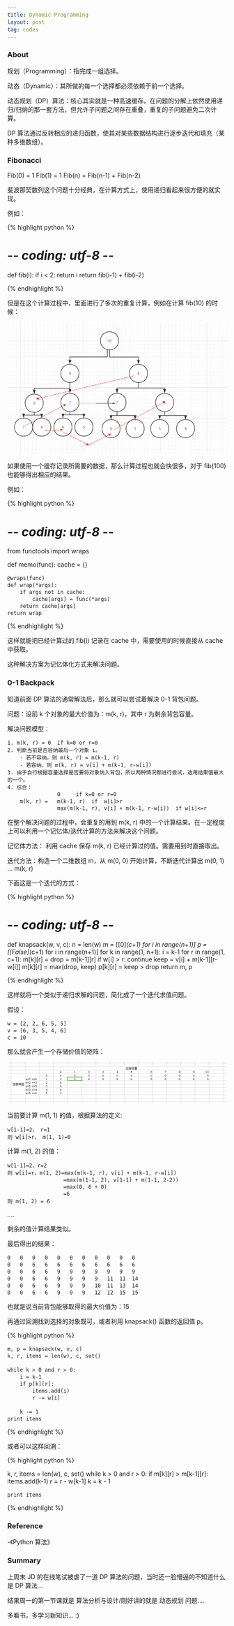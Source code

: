 ```yaml
---
title: Dynamic Programming
layout: post
tag: codes
---
```


### About

规划（Programming）：指完成一组选择。

动态（Dynamic）：其所做的每一个选择都必须依赖于前一个选择。

动态规划（DP）算法：核心其实就是一种高速缓存。在问题的分解上依然使用递归/归纳的那一套方法，但允许子问题之间存在重叠，重复的子问题避免二次计算。

DP 算法通过反转相应的递归函数，使其对某些数据结构进行逐步迭代和填充（某种多维数组）。


### Fibonacci

Fib(0) = 1
Fib(1) = 1
Fib(n) = Fib(n-1) + Fib(n-2)

斐波那契数列这个问题十分经典，在计算方式上，使用递归看起来很方便的就实现。

例如：

{% highlight python %}

# -*- coding: utf-8 -*-


def fib(i):
    if i < 2: return i
    return fib(i-1) + fib(i-2)

{% endhighlight %}


但是在这个计算过程中，里面进行了多次的重复计算，例如在计算 fib(10) 的时候：

![image](/images/dp_1.png)

如果使用一个缓存记录所需要的数据，那么计算过程也就会快很多，对于 fib(100) 也能够得出相应的结果。

例如：

{% highlight python %}

# -*- coding: utf-8 -*-

from functools import wraps


def memo(func):
    cache = {}

    @wraps(func)
    def wrap(*args):
        if args not in cache:
            cache[args] = func(*args)
        return cache[args]
    return wrap

{% endhighlight %}

这样就能把已经计算过的 fib(i) 记录在 cache 中，需要使用的时候直接从 cache 中获取。

这种解决方案为记忆体化方式来解决问题。

### 0-1 Backpack

知道前面 DP 算法的通常解法后，那么就可以尝试着解决 0-1 背包问题。

问题：设前 k 个对象的最大价值为：m(k, r)，其中 r 为剩余背包容量。

解决问题模型：

	1. m(k, r) = 0  if k=0 or r=0
	2. 判断当前是否容纳最后一个对象 i。
		- 若不容纳，则 m(k, r) = m(k-1, r)
		- 若容纳，则 m(k, r) = v[i] + m(k-1, r-w[i])
	3. 由于自行根据容量选择是否要将对象纳入背包，所以两种情况都进行尝试，选用结果值最大的一个。
	4. 综合： 
					0     if k=0 or r=0
		m(k, r) =   m(k-1, r)  if  w[i]>r
					max(m(k-1, r), v[i] + m(k-1, r-w[i])  if w[i]<=r

在整个解决问题的过程中，会重复的用到 m(k, r) 中的一个计算结果。在一定程度上可以利用一个记忆体/迭代计算的方法来解决这个问题。

记忆体方法： 利用 cache 保存 m(k, r) 已经计算过的值。需要用到时直接取出。

迭代方法：构造一个二维数组 m，从 m(0, 0) 开始计算，不断迭代计算出 m(0, 1) ... m(k, r)

下面这是一个迭代的方式： 

{% highlight python %}

# -*- coding: utf-8 -*-

def knapsack(w, v, c):
    n = len(w)
    m = [[0]*(c+1) for i in range(n+1)]
    p = [[False]*(c+1) for i in range(n+1)]
    for k in range(1, n+1):
        i = k-1
        for r in range(1, c+1):
            m[k][r] = drop = m[k-1][r]
            if w[i] > r:
                continue
            keep = v[i] + m[k-1][r-w[i]]
            m[k][r] = max(drop, keep)
            p[k][r] = keep > drop
    return m, p

{% endhighlight %}


这样就将一个类似于递归求解的问题，简化成了一个迭代求值问题。

假设：

	w = [2, 2, 6, 5, 5]
	v = [6, 3, 5, 4, 6]
	c = 10

那么就会产生一个存储价值的矩阵：

![image](/images/dp_2.png)

当前要计算 m(1, 1) 的值，根据算法的定义:
	
	w[1-1]=2， r=1
	则 w[i]>r， m(1, 1)=0

计算 m(1, 2) 的值：
	
	w[1-1]=2，r=2
	则 w[i]=r，m(1, 2)=max(m(k-1, r), v[i] + m(k-1, r-w[i])
					  =max(m(1-1, 2), v[1-1] + m(1-1, 2-2))
					  =max(0, 6 + 0)
					  =6
	则 m(1, 2) = 6

....

剩余的值计算结果类似。

最后得出的结果：

	0	0	0	0	0	0	0	0	0	0	0
	0	0	6	6	6	6	6	6	6	6	6
	0	0	6	6	9	9	9	9	9	9	9
	0	0	6	6	9	9	9	9	11	11	14
	0	0	6	6	9	9	9	10	11	13	14
	0	0	6	6	9	9	9	12	12	15	15

也就是说当前背包能够取得的最大价值为：15

再通过回溯找到选择的对象既可，或者利用 knapsack() 函数的返回值 p。

{% highlight python %}

    m, p = knapsack(w, v, c)
    k, r, items = len(w), c, set()

    while k > 0 and r > 0:
        i = k-1
        if p[k][r]:
            items.add(i)
            r -= w[i]

        k -= 1
    print items

{% endhighlight %}

或者可以这样回溯：

{% highlight python %}

   k, r, items = len(w), c, set()
    while k > 0 and r > 0:
        if m[k][r] > m[k-1][r]:
            items.add(k-1)
            r = r - w[k-1]
        k = k - 1

    print items

{% endhighlight %}


### Reference

-《Python 算法》

### Summary

上周末 JD 的在线笔试被虐了一道 DP 算法的问题，当时还一脸懵逼的不知道什么是 DP 算法...

结果周一的第一节课就是 算法分析与设计/刚好讲的就是 动态规划 问题....

多看书，多学习新知识... :)
